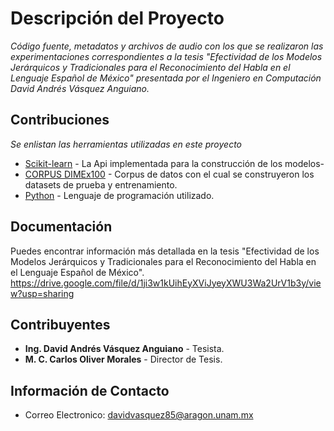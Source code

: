 # Descripción del Proyecto

_Código fuente, metadatos y archivos de audio con los que se realizaron las experimentaciones correspondientes a la tesis "Efectividad de los Modelos Jerárquicos y Tradicionales para el Reconocimiento del Habla en el Lenguaje Español de México" presentada por el Ingeniero en Computación David Andrés Vásquez Anguiano._

## Contribuciones

_Se enlistan las herramientas utilizadas en este proyecto_

* [Scikit-learn](https://scikit-learn.org/stable/) - La Api implementada para la construcción de los modelos-
* [CORPUS DIMEx100](https://turing.iimas.unam.mx/~luis/DIME/CORPUS-DIMEX.html) - Corpus de datos con el cual se construyeron los datasets de prueba y entrenamiento.
* [Python](https://www.python.org/) - Lenguaje de programación utilizado.

## Documentación

Puedes encontrar información más detallada en la tesis "Efectividad de los Modelos Jerárquicos y Tradicionales para el Reconocimiento del Habla en el Lenguaje Español de México". 
https://drive.google.com/file/d/1ji3w1kUihEyXViJyeyXWU3Wa2UrV1b3y/view?usp=sharing

## Contribuyentes

* **Ing. David Andrés Vásquez Anguiano** - Tesista. 
* **M. C. Carlos Oliver Morales** - Director de Tesis. 

## Información de Contacto

* Correo Electronico: davidvasquez85@aragon.unam.mx
